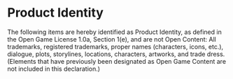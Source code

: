 # Product Identity
The following items are hereby identified as Product Identity, as defined in the Open Game License 1.0a, Section 1(e), and are not Open Content: All trademarks, registered trademarks, proper names (characters, icons, etc.), dialogue, plots, storylines, locations, characters, artworks, and trade dress. (Elements that have previously been designated as Open Game Content are not included in this declaration.)